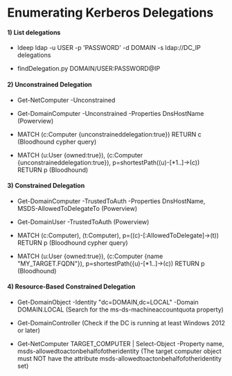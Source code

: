 # Enumerating Kerberos Delegations

#### 1) List delegations

 - ldeep ldap -u USER -p 'PASSWORD' -d DOMAIN -s ldap://DC_IP delegations

 - findDelegation.py DOMAIN/USER:PASSWORD@IP

#### 2) Unconstrained Delegation

 - Get-NetComputer -Unconstrained

 - Get-DomainComputer -Unconstrained -Properties DnsHostName (Powerview)

 - MATCH (c:Computer {unconstraineddelegation:true}) RETURN c (Bloodhound cypher query)

 - MATCH (u:User {owned:true}), (c:Computer {unconstraineddelegation:true}), p=shortestPath((u)-[*1..]->(c)) RETURN p (Bloodhound)

#### 3) Constrained Delegation

 - Get-DomainComputer -TrustedToAuth -Properties DnsHostName, MSDS-AllowedToDelegateTo (Powerview)

 - Get-DomainUser -TrustedToAuth (Powerview)

 - MATCH (c:Computer), (t:Computer), p=((c)-[:AllowedToDelegate]->(t)) RETURN p (Bloodhound cypher query)

 - MATCH (u:User {owned:true}), (c:Computer {name "MY_TARGET.FQDN"}), p=shortestPath({u)-[*1..]->(c)) RETURN p (Bloodhound)

#### 4) Resource-Based Constrained Delegation

 - Get-DomainObject -Identity "dc=DOMAIN,dc=LOCAL" -Domain DOMAIN.LOCAL (Search for the ms-ds-machineaccountquota property)

 - Get-DomainController (Check if the DC is running at least Windows 2012 or later)

 - Get-NetComputer TARGET_COMPUTER | Select-Object -Property name, msds-allowedtoactonbehalfofotheridentity (The target computer object must NOT have the attribute msds-allowedtoactonbehalfofotheridentity set)
